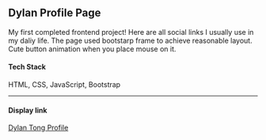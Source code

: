 ## Dylan Profile Page

My first completed frontend project! Here are all social links I usually use in my daliy life. The page used bootstarp frame to achieve reasonable layout. Cute button animation when you place mouse on it. 

#### Tech Stack

HTML, CSS, JavaScript, Bootstrap

-----
#### Display link

[Dylan Tong Profile](https://dylanyt-zh.github.io/DT_Profile/)
